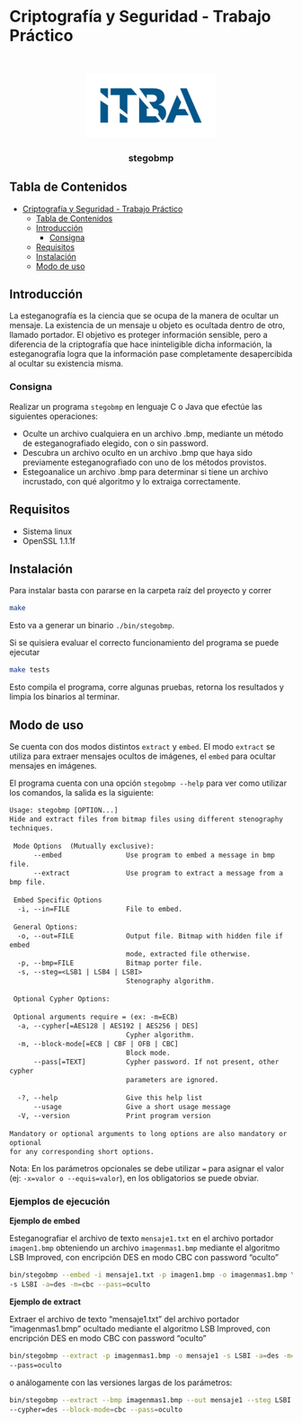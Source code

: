# Criptografía y Seguridad - Trabajo Práctico

<br />
<p align="center">
  <a href="https://github.com/santire/tpe-redes/">
    <img src="assets/logo.png" alt="Logo" width="234" height="115">
  </a>
</p>

<h3 align="center">stegobmp</h3>

## Tabla de Contenidos

- [Criptografía y Seguridad - Trabajo Práctico](#criptografía-y-seguridad---trabajo-práctico)
  - [Tabla de Contenidos](#tabla-de-contenidos)
  - [Introducción](#introducción)
    - [Consigna](#consigna)
  - [Requisitos](#requisitos)
  - [Instalación](#instalación)
  - [Modo de uso](#modo-de-uso)

## Introducción

La esteganografía es la ciencia que se ocupa de la manera de ocultar un
mensaje. La existencia de un mensaje u objeto es ocultada dentro de otro,
llamado portador. El objetivo es proteger información sensible, pero a
diferencia de la criptografía que hace ininteligible dicha información, la
esteganografía logra que la información pase completamente desapercibida al
ocultar su existencia misma.

### Consigna

Realizar un programa `stegobmp` en lenguaje C o Java que efectúe las siguientes operaciones:

- Oculte un archivo cualquiera en un archivo .bmp, mediante un método de
  esteganografiado elegido, con o sin password.
- Descubra un archivo oculto en un archivo .bmp que haya sido previamente
  esteganografiado con uno de los métodos provistos.
- Estegoanalice un archivo .bmp para determinar si tiene un archivo incrustado, con qué
  algoritmo y lo extraiga correctamente.

## Requisitos

- Sistema linux
- OpenSSL 1.1.1f

## Instalación

Para instalar basta con pararse en la carpeta raíz del proyecto y correr

```sh
make
```

Esto va a generar un binario `./bin/stegobmp`.

Si se quisiera evaluar el correcto funcionamiento del programa se puede ejecutar

```sh
make tests
```

Esto compila el programa, corre algunas pruebas, retorna los resultados y
limpia los binarios al terminar.

## Modo de uso

Se cuenta con dos modos distintos `extract` y `embed`. El modo `extract` se
utiliza para extraer mensajes ocultos de imágenes, el `embed` para ocultar
mensajes en imágenes.

El programa cuenta con una opción `stegobmp --help` para ver como utilizar los comandos, la salida es la siguiente:

```
Usage: stegobmp [OPTION...]
Hide and extract files from bitmap files using different stenography
techniques.

 Mode Options  (Mutually exclusive):
      --embed                Use program to embed a message in bmp file.
      --extract              Use program to extract a message from a bmp file.

 Embed Specific Options
  -i, --in=FILE              File to embed.

 General Options:
  -o, --out=FILE             Output file. Bitmap with hidden file if embed
                             mode, extracted file otherwise.
  -p, --bmp=FILE             Bitmap porter file.
  -s, --steg=<LSB1 | LSB4 | LSBI>
                             Stenography algorithm.

 Optional Cypher Options:

 Optional arguments require = (ex: -m=ECB)
  -a, --cypher[=AES128 | AES192 | AES256 | DES]
                             Cypher algorithm.
  -m, --block-mode[=ECB | CBF | OFB | CBC]
                             Block mode.
      --pass[=TEXT]          Cypher password. If not present, other cypher
                             parameters are ignored.

  -?, --help                 Give this help list
      --usage                Give a short usage message
  -V, --version              Print program version

Mandatory or optional arguments to long options are also mandatory or optional
for any corresponding short options.
```

Nota: En los parámetros opcionales se debe utilizar `=` para asignar el valor
(ej: `-x=valor o --equis=valor`), en los obligatorios se puede obviar.

### Ejemplos de ejecución

**Ejemplo de embed**

Esteganografiar el archivo de texto `mensaje1.txt` en el archivo portador
`imagen1.bmp` obteniendo un archivo `imagenmas1.bmp` mediante el algoritmo LSB
Improved, con encripción DES en modo CBC con password “oculto”

```sh
bin/stegobmp --embed -i mensaje1.txt -p imagen1.bmp -o imagenmas1.bmp \
-s LSBI -a=des -m=cbc --pass=oculto
```


**Ejemplo de extract**

Extraer el archivo de texto “mensaje1.txt” del archivo portador
“imagenmas1.bmp” ocultado mediante el algoritmo LSB Improved, con encripción
DES en modo CBC con password “oculto”

```sh
bin/stegobmp --extract -p imagenmas1.bmp -o mensaje1 -s LSBI -a=des -m=cbc \
--pass=oculto
```

o análogamente con las versiones largas de los parámetros:

```sh
bin/stegobmp --extract --bmp imagenmas1.bmp --out mensaje1 --steg LSBI \
--cypher=des --block-mode=cbc --pass=oculto
```

